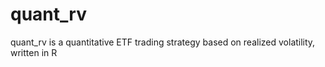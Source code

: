 # quant_rv
quant_rv is a quantitative ETF trading strategy based on realized volatility, written in R
